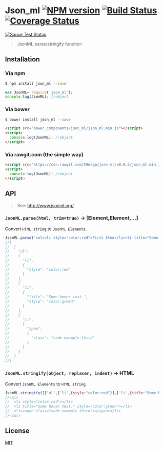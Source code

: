 # Json_ml [![NPM version][npm-image]][npm] [![Build Status][travis-image]][travis] [![Coverage Status][coveralls-image]][coveralls]
[![Sauce Test Status][sauce-image]][sauce]

> JsonML parse/stringify function

## Installation
### Via npm
```bash
$ npm install json_ml --save
```
```js
var JsonML= require('json_ml');
console.log(JsonML); //object
```

### Via bower
```bash
$ bower install json_ml --save
```
```html
<script src="bower_components/json_ml/json_ml.min.js"></script>
<script>
  console.log(JsonML); //object
</script>
```

### Via rawgit.com (the simple way)

```html
<script src="https://cdn.rawgit.com/59naga/json-ml/v0.0.2/json_ml.min.js"></script>
<script>
  console.log(JsonML); //object
</script>
```

## API

> See: http://www.jsonml.org/

### `JsonML.parse(html, trim=true)` -> [Element,Element,...]

Convert `HTML string` to `JsonML Elements`.

```js
JsonML.parse('<ul><li style="color:red">First Item</li><li title="Some hover text." style="color:green">Second Item</li><li><span class="code-example-third">Third</span>Item</li></ul>');
//[
//  [
//    "ul",
//    [
//      "li",
//      {
//        "style": "color:red"
//      }
//    ],
//    [
//      "li",
//      {
//        "title": "Some hover text.",
//        "style": "color:green"
//      }
//    ],
//    [
//      "li",
//      [
//        "span",
//        {
//          "class": "code-example-third"
//        }
//      ]
//    ]
//  ]
//]
```

### `JsonML.stringify(object, replacer, indent)` -> HTML

Convert `JsonML Elements` to `HTML string`.

```js
JsonML.stringify([['ul',['li',{style:"color:red"}],['li',{title:"Some hover text.",style:"color:green"}],['li',['span',{class:'code-example-third'}]]]],null,2);
//<ul>
//  <li style="color:red"></li>
//  <li title="Some hover text." style="color:green"></li>
//  <li><span class="code-example-third"></span></li>
//</ul>
```

License
---
[MIT][License]

[License]: http://59naga.mit-license.org/

[sauce-image]: http://soysauce.berabou.me/u/59798/json_ml.svg
[sauce]: https://saucelabs.com/u/59798
[npm-image]:https://img.shields.io/npm/v/json_ml.svg?style=flat-square
[npm]: https://npmjs.org/package/json_ml
[travis-image]: http://img.shields.io/travis/59naga/json-ml.svg?style=flat-square
[travis]: https://travis-ci.org/59naga/json-ml
[coveralls-image]: http://img.shields.io/coveralls/59naga/json-ml.svg?style=flat-square
[coveralls]: https://coveralls.io/r/59naga/json-ml?branch=master
